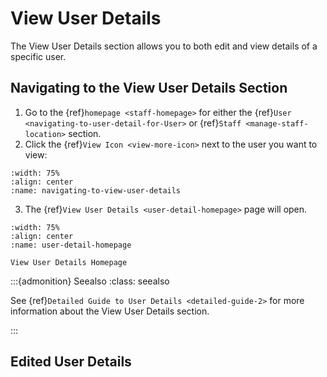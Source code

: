 

# View User Details

The View User Details section allows you to both edit and view details of a specific user. 



## Navigating to the View User Details Section

1. Go to the {ref}`homepage <staff-homepage>` for either the {ref}`User <navigating-to-user-detail-for-User>` or {ref}`Staff <manage-staff-location>` section. 
2. Click the  {ref}`View Icon <view-more-icon>` next to the user you want to view:

```{figure} ../../_static/solo_app/User/User-Detail/navigating-to-view-user-details.webp
:width: 75%
:align: center
:name: navigating-to-view-user-details
```

3. The {ref}`View User Details <user-detail-homepage>` page will open.



```{figure} ../../_static/solo_app/User/User-Detail/user-detail-homepage.webp
:width: 75%
:align: center
:name: user-detail-homepage

View User Details Homepage
```


:::{admonition} Seealso
:class: seealso


See 
{ref}`Detailed Guide to User Details <detailed-guide-2>` for more information about the View User Details section.

:::




## Edited User Details 


